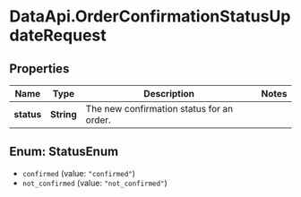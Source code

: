 # DataApi.OrderConfirmationStatusUpdateRequest

## Properties
Name | Type | Description | Notes
------------ | ------------- | ------------- | -------------
**status** | **String** | The new confirmation status for an order. | 

<a name="StatusEnum"></a>
## Enum: StatusEnum

* `confirmed` (value: `"confirmed"`)
* `not_confirmed` (value: `"not_confirmed"`)

